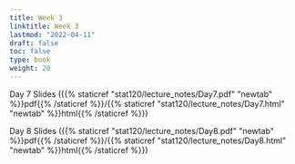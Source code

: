 ```yaml
---
title: Week 3 
linktitle: Week 3
lastmod: "2022-04-11"
draft: false  
toc: false  
type: book  
weight: 20
---
```



Day 7 Slides ({{% staticref "stat120/lecture_notes/Day7.pdf" "newtab" %}}pdf{{% /staticref %}}/{{% staticref "stat120/lecture_notes/Day7.html" "newtab" %}}html{{% /staticref %}})

Day 8 Slides ({{% staticref "stat120/lecture_notes/Day8.pdf" "newtab" %}}pdf{{% /staticref %}}/{{% staticref "stat120/lecture_notes/Day8.html" "newtab" %}}html{{% /staticref %}})